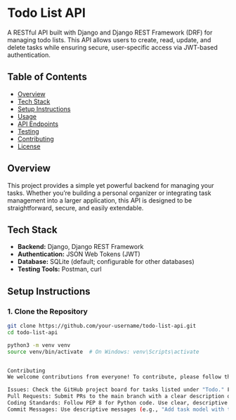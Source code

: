 # Todo List API

A RESTful API built with Django and Django REST Framework (DRF) for managing todo lists. This API allows users to create, read, update, and delete tasks while ensuring secure, user-specific access via JWT-based authentication.

## Table of Contents

- [Overview](#overview)
- [Tech Stack](#tech-stack)
- [Setup Instructions](#setup-instructions)
- [Usage](#usage)
- [API Endpoints](#api-endpoints)
- [Testing](#testing)
- [Contributing](#contributing)
- [License](#license)

## Overview

This project provides a simple yet powerful backend for managing your tasks. Whether you’re building a personal organizer or integrating task management into a larger application, this API is designed to be straightforward, secure, and easily extendable.

## Tech Stack

- **Backend:** Django, Django REST Framework  
- **Authentication:** JSON Web Tokens (JWT)  
- **Database:** SQLite (default; configurable for other databases)  
- **Testing Tools:** Postman, curl  

## Setup Instructions

### 1. Clone the Repository

```bash
git clone https://github.com/your-username/todo-list-api.git
cd todo-list-api

python3 -m venv venv
source venv/bin/activate  # On Windows: venv\Scripts\activate


Contributing
We welcome contributions from everyone! To contribute, please follow these guidelines:

Issues: Check the GitHub project board for tasks listed under "Todo." Feel free to assign yourself or comment if you’re working on a task.
Pull Requests: Submit PRs to the main branch with a clear description of your changes and a reference to the relevant issue.
Coding Standards: Follow PEP 8 for Python code. Use clear, descriptive variable names and include comments as needed.
Commit Messages: Use descriptive messages (e.g., "Add task model with title, description, and status fields").
